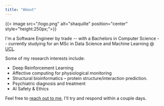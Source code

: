 ```yaml
---
title: "About"
---
```

<!-- # 👋 -->

{{< image src="/logo.png" alt="shaquille" position="center" style="height:250px;">}}

I'm a Software Engineer by trade -- with a Bachelors in Computer Science -- currently studying for an MSc in Data Science and Machine Learning @ <a href="http://www.cs.ucl.ac.uk/current_students/specialist_msc_programmes/msc_dsml/"  target="_blank">UCL</a>.

Some of my research interests include: 

- Deep Reinforcement Learning
- Affective computing for physiological monitoring
- Structural bioinformatics – protein structure/interaction prediction.
- Psychiatric diagnosis and treatment
- AI Safety & Ethics

Feel free to [reach out to me](mailto:aq@momoh.sh), I'll try and respond within a couple days.
